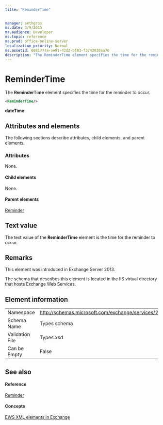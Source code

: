 ```yaml
---
title: "ReminderTime"
 
 
manager: sethgros
ms.date: 3/9/2015
ms.audience: Developer
ms.topic: reference
ms.prod: office-online-server
localization_priority: Normal
ms.assetid: 6081777a-ae91-43d2-bf83-f3742030aa70
description: "The ReminderTime element specifies the time for the reminder to occur."
---
```


# ReminderTime

The **ReminderTime** element specifies the time for the reminder to occur. 
  
```XML
<ReminderTime/>
```

 **dateTime**
## Attributes and elements

The following sections describe attributes, child elements, and parent elements.
  
### Attributes

None.
  
#### Child elements

None.
  
#### Parent elements

[Reminder](reminder.md)
  
## Text value

The text value of the **ReminderTime** element is the time for the reminder to occur. 
  
## Remarks

This element was introduced in Exchange Server 2013.
  
The schema that describes this element is located in the IIS virtual directory that hosts Exchange Web Services.
  
## Element information

|||
|:-----|:-----|
|Namespace  <br/> |http://schemas.microsoft.com/exchange/services/2006/types  <br/> |
|Schema Name  <br/> |Types schema  <br/> |
|Validation File  <br/> |Types.xsd  <br/> |
|Can be Empty  <br/> |False  <br/> |
   
## See also

#### Reference

[Reminder](reminder.md)
#### Concepts

[EWS XML elements in Exchange](ews-xml-elements-in-exchange.md)

